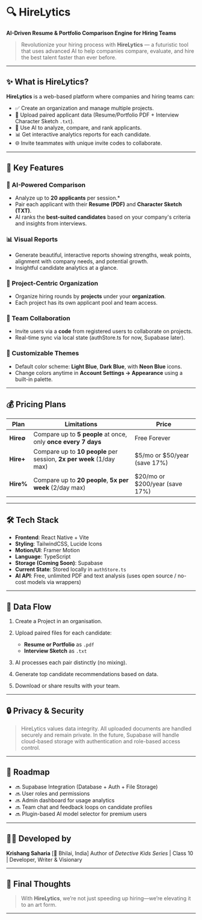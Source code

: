 # 🔍 HireLytics

**AI-Driven Resume & Portfolio Comparison Engine for Hiring Teams**

> Revolutionize your hiring process with **HireLytics** — a futuristic tool that uses advanced AI to help companies compare, evaluate, and hire the best talent faster than ever before.

---

## ✨ What is HireLytics?

**HireLytics** is a web-based platform where companies and hiring teams can:

* ✅ Create an organization and manage multiple projects.
* 📄 Upload paired applicant data (Resume/Portfolio PDF + Interview Character Sketch `.txt`).
* 🤖 Use AI to analyze, compare, and rank applicants.
* 📊 Get interactive analytics reports for each candidate.
* 🌐 Invite teammates with unique invite codes to collaborate.

---

## 🎯 Key Features

### 🧠 AI-Powered Comparison

* Analyze up to **20 applicants** per session.*
* Pair each applicant with their **Resume (PDF)** and **Character Sketch (TXT)**.
* AI ranks the **best-suited candidates** based on your company's criteria and insights from interviews.

### 📊 Visual Reports

* Generate beautiful, interactive reports showing strengths, weak points, alignment with company needs, and potential growth.
* Insightful candidate analytics at a glance.

### 🏢 Project-Centric Organization

* Organize hiring rounds by **projects** under your **organization**.
* Each project has its own applicant pool and team access.

### 🤝 Team Collaboration

* Invite users via a **code** from registered users to collaborate on projects.
* Real-time sync via local state (authStore.ts for now, Supabase later).

### 🎨 Customizable Themes

* Default color scheme: **Light Blue**, **Dark Blue**, with **Neon Blue** icons.
* Change colors anytime in **Account Settings → Appearance** using a built-in palette.

---

## 💰 Pricing Plans

| Plan      | Limitations                                                          | Price                            |
| --------- | -------------------------------------------------------------------- | -------------------------------- |
| **Hire∅** | Compare up to **5 people** at once, only **once every 7 days**       | Free Forever                     |
| **Hire+** | Compare up to **10 people** per session, **2x per week** (1/day max) | \$5/mo or \$50/year (save 17%)   |
| **Hire%** | Compare up to **20 people**, **5x per week** (2/day max)            | \$20/mo or \$200/year (save 17%) |

---

## 🛠 Tech Stack

* **Frontend**: React Native + Vite
* **Styling**: TailwindCSS, Lucide Icons
* **Motion/UI**: Framer Motion
* **Language**: TypeScript
* **Storage (Coming Soon)**: Supabase
* **Current State**: Stored locally in `authStore.ts`
* **AI API**: Free, unlimited PDF and text analysis (uses open source / no-cost models via wrappers)

---

## 📂 Data Flow

1. Create a Project in an organisation.
2. Upload paired files for each candidate:

   * **Resume or Portfolio** as `.pdf`
   * **Interview Sketch** as `.txt`
3. AI processes each pair distinctly (no mixing).
4. Generate top candidate recommendations based on data.
5. Download or share results with your team.

---

## 🔒 Privacy & Security

> HireLytics values data integrity. All uploaded documents are handled securely and remain private. In the future, Supabase will handle cloud-based storage with authentication and role-based access control.

---

## 🚀 Roadmap

* 🔜 Supabase Integration (Database + Auth + File Storage)
* 🔜 User roles and permissions
* 🔜 Admin dashboard for usage analytics
* 🔜 Team chat and feedback loops on candidate profiles
* 🔜 Plugin-based AI model selector for premium users

---

## 🧑‍🎨 Developed by

**Krishang Saharia**
\[📍 Bhilai, India]
Author of *Detective Kids Series* | Class 10 | Developer, Writer & Visionary

---

## 📌 Final Thoughts

> With **HireLytics**, we’re not just speeding up hiring—we’re elevating it to an art form.

---
